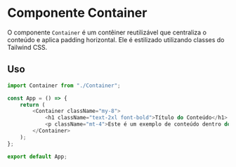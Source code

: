 <!-- @format -->

# Componente Container

O componente `Container` é um contêiner reutilizável que centraliza o conteúdo e aplica padding horizontal. Ele é estilizado utilizando classes do Tailwind CSS.

## Uso

```javascript
import Container from "./Container";

const App = () => {
	return (
		<Container className="my-8">
			<h1 className="text-2xl font-bold">Título do Conteúdo</h1>
			<p className="mt-4">Este é um exemplo de conteúdo dentro do contêiner.</p>
		</Container>
	);
};

export default App;
```
